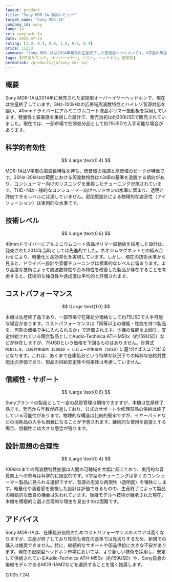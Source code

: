 ```yaml
---
layout: product
title: "Sony MDR-1A 製品レビュー"
target_name: "Sony MDR-1A"
company_id: sony
lang: ja
ref: sony-mdr-1a
date: 2025-07-24
rating: [3.0, 0.4, 0.6, 1.0, 0.6, 0.4]
price: 11250
summary: "Sony MDR-1Aは2014年発売の生産終了した密閉型ヘッドホンです。V字型の周波数特性を持ちます。在庫処分価格で入手できる場合はコストパフォーマンスのスコアは高くなりますが、性能の陳腐化やサポートの懸念から、新規の購入は推奨されません。"
tags: [V字型サウンド, オーバーイヤー, ソニー, ヘッドホン, 密閉型]
permalink: /products/ja/sony-mdr-1a/
---
```

## 概要

Sony MDR-1Aは2014年に発売された密閉型オーバーイヤーヘッドホンで、現在は生産終了しています。3Hz-100kHzの広帯域周波数特性とハイレゾ音源対応を謳い、40mmドライバーにアルミニウムコート液晶ポリマー振動板を採用しています。軽量性と装着感を重視した設計で、発売当初は約300USDで販売されていました。現在では、一部市場で在庫処分品として約75USDで入手可能な場合があります。

## 科学的有効性

$$ \Large \text{0.4} $$

MDR-1AはV字型の周波数特性を持ち、低音域の強調と高音域のピークが特徴です。20Hz-20kHzの範囲における周波数特性は±3dBの基準を逸脱する傾向があり、コンシューマー向けのリスニングを重視したチューニングが施されています。THD+Nは一般的なコンシューマー向けヘッドホンの水準に留まり、透明と評価できるレベルには達していません。密閉型設計による物理的な遮音性（アイソレーション）は実用的な水準です。

## 技術レベル

$$ \Large \text{0.6} $$

40mmドライバーにアルミニウムコート液晶ポリマー振動板を採用した設計は、発売された2014年当時としては先進的でした。ネオジムマグネットとの組み合わせにより、軽量化と高効率化を実現しています。しかし、現在の技術水準から見ると、ドライバー設計や音響チューニングは標準的なレベルに留まります。より高度な技術によって周波数特性や歪み特性を改善した製品が存在することを考慮すると、技術的な独自性や達成度は平均的と評価されます。

## コストパフォーマンス

$$ \Large \text{1.0} $$

本機は生産終了品であり、一部市場で在庫処分価格として約75USDで入手可能な場合があります。コストパフォーマンスは「同等以上の機能・性能を持つ製品を、何割の価格で手に入れられるか」で評価されます。本機の性能を上回り、安定供給されている競合製品としてAudio-Technica ATH-M50x（約159USD）などが存在しますが、75USDという価格を下回るものはありません。計算式 `MIN(1.0, 比較対象価格 159USD ÷ レビュー対象価格 75USD)` に基づけばスコアは1.0となります。これは、あくまで在庫処分という特殊な状況下での純粋な価格対性能比の評価であり、製品の供給安定性や将来性は考慮していません。

## 信頼性・サポート

$$ \Large \text{0.6} $$

Sonyブランドの製品として一定の品質管理は期待できますが、本機は生産終了品です。発売から年数が経過しており、公式のサポートや修理部品の供給は終了している可能性があります。物理的な構造は比較的堅牢ですが、イヤーパッドなどの消耗品の入手も困難になることが予想されます。継続的な使用を前提とする場合、信頼性には大きな懸念が残ります。

## 設計思想の合理性

$$ \Large \text{0.4} $$

100kHzまでの周波数特性拡張は人間の可聴域を大幅に超えており、実用的な音質向上への寄与は科学的に限定的です。V字型のチューニングは多くのコンシューマー製品に見られる選択ですが、音源の忠実な再現性（透明度）を犠牲にします。軽量化や装着感を重視した設計は評価できるものの、生産終了によって製品の継続的な改良の機会は失われています。後継モデルへ技術が継承された現在、本機を積極的に選ぶ合理的な理由を見出すのは困難です。

## アドバイス

Sony MDR-1Aは、在庫処分価格のためコストパフォーマンスのスコアは高くなりますが、生産が終了しており性能も現在の基準では見劣りするため、新規での購入は推奨できません。特に、継続的なサポートや部品供給に大きな不安があります。現在の密閉型ヘッドホン市場においては、より新しい技術を採用し、安定して供給されているAudio-Technica ATH-M50x（約159USD）や、Sony自身の後継モデルであるMDR-1AM2などを選択することを強く推奨します。

(2025.7.24)
